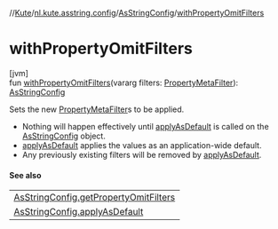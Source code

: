 //[Kute](../../../index.md)/[nl.kute.asstring.config](../index.md)/[AsStringConfig](index.md)/[withPropertyOmitFilters](with-property-omit-filters.md)

# withPropertyOmitFilters

[jvm]\
fun [withPropertyOmitFilters](with-property-omit-filters.md)(vararg filters: [PropertyMetaFilter](../../nl.kute.asstring.property.filter/-property-meta-filter/index.md)): [AsStringConfig](index.md)

Sets the new [PropertyMetaFilter](../../nl.kute.asstring.property.filter/-property-meta-filter/index.md)s to be applied.

- 
   Nothing will happen effectively until [applyAsDefault](apply-as-default.md) is called on the [AsStringConfig](index.md) object.
- 
   [applyAsDefault](apply-as-default.md) applies the values as an application-wide default.
- 
   Any previously existing filters will be removed by [applyAsDefault](apply-as-default.md).

#### See also

| |
|---|
| [AsStringConfig.getPropertyOmitFilters](get-property-omit-filters.md) |
| [AsStringConfig.applyAsDefault](apply-as-default.md) |
